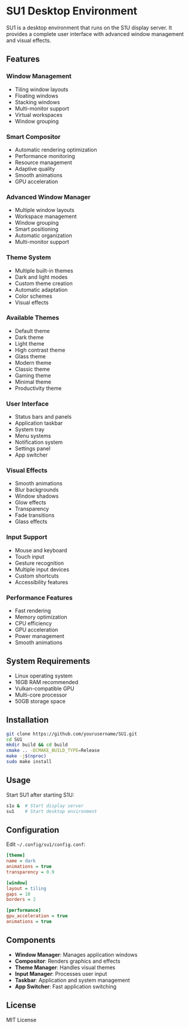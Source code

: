 
# SU1 Desktop Environment

SU1 is a desktop environment that runs on the S1U display server. It provides a complete user interface with advanced window management and visual effects.

## Features

### Window Management
- Tiling window layouts
- Floating windows
- Stacking windows
- Multi-monitor support
- Virtual workspaces
- Window grouping

### Smart Compositor
- Automatic rendering optimization
- Performance monitoring
- Resource management
- Adaptive quality
- Smooth animations
- GPU acceleration

### Advanced Window Manager
- Multiple window layouts
- Workspace management
- Window grouping
- Smart positioning
- Automatic organization
- Multi-monitor support

### Theme System
- Multiple built-in themes
- Dark and light modes
- Custom theme creation
- Automatic adaptation
- Color schemes
- Visual effects

### Available Themes
- Default theme
- Dark theme
- Light theme
- High contrast theme
- Glass theme
- Modern theme
- Classic theme
- Gaming theme
- Minimal theme
- Productivity theme

### User Interface
- Status bars and panels
- Application taskbar
- System tray
- Menu systems
- Notification system
- Settings panel
- App switcher

### Visual Effects
- Smooth animations
- Blur backgrounds
- Window shadows
- Glow effects
- Transparency
- Fade transitions
- Glass effects

### Input Support
- Mouse and keyboard
- Touch input
- Gesture recognition
- Multiple input devices
- Custom shortcuts
- Accessibility features

### Performance Features
- Fast rendering
- Memory optimization
- CPU efficiency
- GPU acceleration
- Power management
- Smooth animations

## System Requirements

- Linux operating system
- 16GB RAM recommended
- Vulkan-compatible GPU
- Multi-core processor
- 50GB storage space

## Installation

```bash
git clone https://github.com/yourusername/SU1.git
cd SU1
mkdir build && cd build
cmake .. -DCMAKE_BUILD_TYPE=Release
make -j$(nproc)
sudo make install
```

## Usage

Start SU1 after starting S1U:

```bash
s1u &  # Start display server
su1    # Start desktop environment
```

## Configuration

Edit `~/.config/su1/config.conf`:

```ini
[theme]
name = dark
animations = true
transparency = 0.9

[window]
layout = tiling
gaps = 10
borders = 2

[performance]
gpu_acceleration = true
animations = true
```

## Components

- **Window Manager**: Manages application windows
- **Compositor**: Renders graphics and effects  
- **Theme Manager**: Handles visual themes
- **Input Manager**: Processes user input
- **Taskbar**: Application and system management
- **App Switcher**: Fast application switching

## License

MIT License
